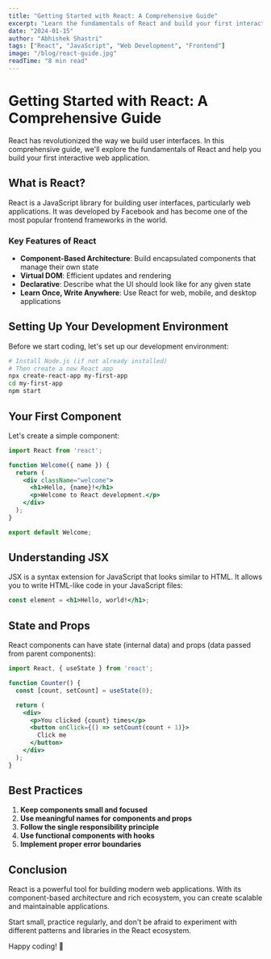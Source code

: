 ```yaml
---
title: "Getting Started with React: A Comprehensive Guide"
excerpt: "Learn the fundamentals of React and build your first interactive web application with this step-by-step guide."
date: "2024-01-15"
author: "Abhishek Shastri"
tags: ["React", "JavaScript", "Web Development", "Frontend"]
image: "/blog/react-guide.jpg"
readTime: "8 min read"
---
```


# Getting Started with React: A Comprehensive Guide

React has revolutionized the way we build user interfaces. In this comprehensive guide, we'll explore the fundamentals of React and help you build your first interactive web application.

## What is React?

React is a JavaScript library for building user interfaces, particularly web applications. It was developed by Facebook and has become one of the most popular frontend frameworks in the world.

### Key Features of React

- **Component-Based Architecture**: Build encapsulated components that manage their own state
- **Virtual DOM**: Efficient updates and rendering
- **Declarative**: Describe what the UI should look like for any given state
- **Learn Once, Write Anywhere**: Use React for web, mobile, and desktop applications

## Setting Up Your Development Environment

Before we start coding, let's set up our development environment:

```bash
# Install Node.js (if not already installed)
# Then create a new React app
npx create-react-app my-first-app
cd my-first-app
npm start
```

## Your First Component

Let's create a simple component:

```jsx
import React from 'react';

function Welcome({ name }) {
  return (
    <div className="welcome">
      <h1>Hello, {name}!</h1>
      <p>Welcome to React development.</p>
    </div>
  );
}

export default Welcome;
```

## Understanding JSX

JSX is a syntax extension for JavaScript that looks similar to HTML. It allows you to write HTML-like code in your JavaScript files:

```jsx
const element = <h1>Hello, world!</h1>;
```

## State and Props

React components can have state (internal data) and props (data passed from parent components):

```jsx
import React, { useState } from 'react';

function Counter() {
  const [count, setCount] = useState(0);

  return (
    <div>
      <p>You clicked {count} times</p>
      <button onClick={() => setCount(count + 1)}>
        Click me
      </button>
    </div>
  );
}
```

## Best Practices

1. **Keep components small and focused**
2. **Use meaningful names for components and props**
3. **Follow the single responsibility principle**
4. **Use functional components with hooks**
5. **Implement proper error boundaries**

## Conclusion

React is a powerful tool for building modern web applications. With its component-based architecture and rich ecosystem, you can create scalable and maintainable applications.

Start small, practice regularly, and don't be afraid to experiment with different patterns and libraries in the React ecosystem.

Happy coding! 🚀
